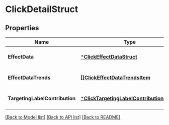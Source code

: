# ClickDetailStruct

## Properties
Name | Type | Description | Notes
------------ | ------------- | ------------- | -------------
**EffectData** | [***ClickEffectDataStruct**](click_effect_data_struct.md) |  | [optional] [default to null]
**EffectDataTrends** | [**[]ClickEffectDataTrendsItem**](click_effect_data_trends_item.md) |  | [optional] [default to null]
**TargetingLabelContribution** | [***ClickTargetingLabelContributionStruct**](click_targeting_label_contribution_struct.md) |  | [optional] [default to null]

[[Back to Model list]](../README.md#documentation-for-models) [[Back to API list]](../README.md#documentation-for-api-endpoints) [[Back to README]](../README.md)


